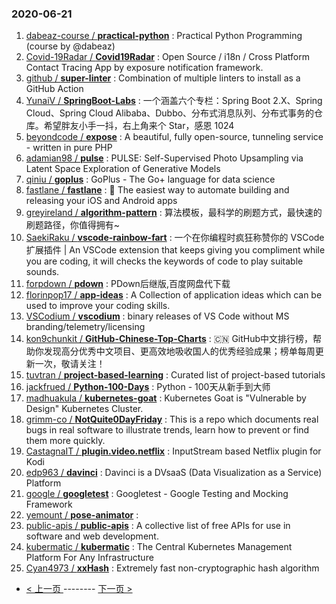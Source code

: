 ### 2020-06-21 
1. [
        dabeaz-course /
**practical-python**](https://github.com/dabeaz-course/practical-python) : Practical Python Programming (course by @dabeaz)
1. [
        Covid-19Radar /
**Covid19Radar**](https://github.com/Covid-19Radar/Covid19Radar) : Open Source / i18n / Cross Platform Contact Tracing App by exposure notification framework.
1. [
        github /
**super-linter**](https://github.com/github/super-linter) : Combination of multiple linters to install as a GitHub Action
1. [
        YunaiV /
**SpringBoot-Labs**](https://github.com/YunaiV/SpringBoot-Labs) : 一个涵盖六个专栏：Spring Boot 2.X、Spring Cloud、Spring Cloud Alibaba、Dubbo、分布式消息队列、分布式事务的仓库。希望胖友小手一抖，右上角来个 Star，感恩 1024
1. [
        beyondcode /
**expose**](https://github.com/beyondcode/expose) : A beautiful, fully open-source, tunneling service - written in pure PHP
1. [
        adamian98 /
**pulse**](https://github.com/adamian98/pulse) : PULSE: Self-Supervised Photo Upsampling via Latent Space Exploration of Generative Models
1. [
        qiniu /
**goplus**](https://github.com/qiniu/goplus) : GoPlus - The Go+ language for data science
1. [
        fastlane /
**fastlane**](https://github.com/fastlane/fastlane) : 🚀 The easiest way to automate building and releasing your iOS and Android apps
1. [
        greyireland /
**algorithm-pattern**](https://github.com/greyireland/algorithm-pattern) : 算法模板，最科学的刷题方式，最快速的刷题路径，你值得拥有~
1. [
        SaekiRaku /
**vscode-rainbow-fart**](https://github.com/SaekiRaku/vscode-rainbow-fart) : 一个在你编程时疯狂称赞你的 VSCode 扩展插件 | An VSCode extension that keeps giving you compliment while you are coding, it will checks the keywords of code to play suitable sounds.
1. [
        forpdown /
**pdown**](https://github.com/forpdown/pdown) : PDown后继版,百度网盘代下载
1. [
        florinpop17 /
**app-ideas**](https://github.com/florinpop17/app-ideas) : A Collection of application ideas which can be used to improve your coding skills.
1. [
        VSCodium /
**vscodium**](https://github.com/VSCodium/vscodium) : binary releases of VS Code without MS branding/telemetry/licensing
1. [
        kon9chunkit /
**GitHub-Chinese-Top-Charts**](https://github.com/kon9chunkit/GitHub-Chinese-Top-Charts) : 🇨🇳 GitHub中文排行榜，帮助你发现高分优秀中文项目、更高效地吸收国人的优秀经验成果；榜单每周更新一次，敬请关注！
1. [
        tuvtran /
**project-based-learning**](https://github.com/tuvtran/project-based-learning) : Curated list of project-based tutorials
1. [
        jackfrued /
**Python-100-Days**](https://github.com/jackfrued/Python-100-Days) : Python - 100天从新手到大师
1. [
        madhuakula /
**kubernetes-goat**](https://github.com/madhuakula/kubernetes-goat) : Kubernetes Goat is "Vulnerable by Design" Kubernetes Cluster.
1. [
        grimm-co /
**NotQuite0DayFriday**](https://github.com/grimm-co/NotQuite0DayFriday) : This is a repo which documents real bugs in real software to illustrate trends, learn how to prevent or find them more quickly.
1. [
        CastagnaIT /
**plugin.video.netflix**](https://github.com/CastagnaIT/plugin.video.netflix) : InputStream based Netflix plugin for Kodi
1. [
        edp963 /
**davinci**](https://github.com/edp963/davinci) : Davinci is a DVsaaS (Data Visualization as a Service) Platform
1. [
        google /
**googletest**](https://github.com/google/googletest) : Googletest - Google Testing and Mocking Framework
1. [
        yemount /
**pose-animator**](https://github.com/yemount/pose-animator) : 
1. [
        public-apis /
**public-apis**](https://github.com/public-apis/public-apis) : A collective list of free APIs for use in software and web development.
1. [
        kubermatic /
**kubermatic**](https://github.com/kubermatic/kubermatic) : The Central Kubernetes Management Platform For Any Infrastructure
1. [
        Cyan4973 /
**xxHash**](https://github.com/Cyan4973/xxHash) : Extremely fast non-cryptographic hash algorithm 

- [ < 上一页 ](https://github.com/able8/github-trending-daily-record/blob/master/2020-06-20.md) -------- [ 下一页 > ](https://github.com/able8/github-trending-daily-record/blob/master/2020-06-22.md)